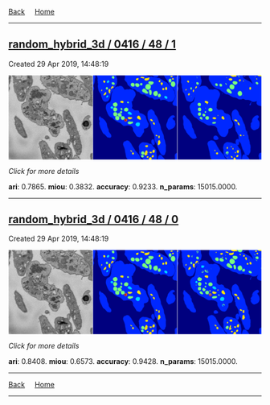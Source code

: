 
[Back](..)&nbsp;&nbsp;&nbsp;&nbsp;&nbsp;[Home](https://leapmanlab.github.io/snapshots)

---

<div class="summary"><a href="1"><h2>random_hybrid_3d / 0416 / 48 / 1</h2></a><p>Created 29 Apr 2019, 14:48:19
</p><a href="1"><img src="1/media/summary.png" align="center"></a><p>
<i>Click for more details</i>
</p></div>

**ari**: 0.7865. **miou**: 0.3832. **accuracy**: 0.9233. **n_params**: 15015.0000. 

---

<div class="summary"><a href="0"><h2>random_hybrid_3d / 0416 / 48 / 0</h2></a><p>Created 29 Apr 2019, 14:48:19
</p><a href="0"><img src="0/media/summary.png" align="center"></a><p>
<i>Click for more details</i>
</p></div>

**ari**: 0.8408. **miou**: 0.6573. **accuracy**: 0.9428. **n_params**: 15015.0000. 

---

[Back](..)&nbsp;&nbsp;&nbsp;&nbsp;&nbsp;[Home](https://leapmanlab.github.io/snapshots)

---